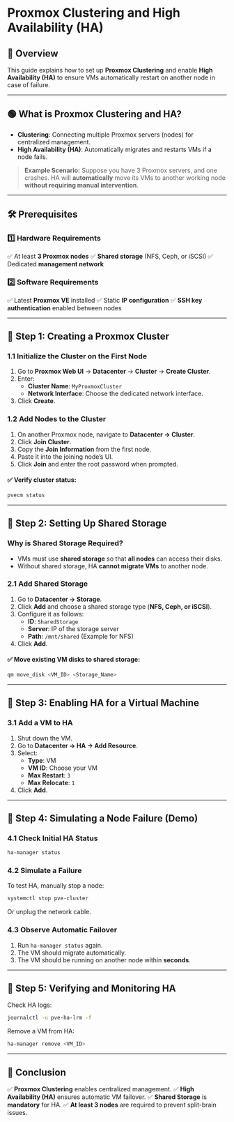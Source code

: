 # Proxmox Clustering and High Availability (HA)

## 📌 Overview
This guide explains how to set up **Proxmox Clustering** and enable **High Availability (HA)** to ensure VMs automatically restart on another node in case of failure.

---

## 🟢 What is Proxmox Clustering and HA?
- **Clustering**: Connecting multiple Proxmox servers (nodes) for centralized management.
- **High Availability (HA)**: Automatically migrates and restarts VMs if a node fails.

> **Example Scenario:**
> Suppose you have 3 Proxmox servers, and one crashes. HA will **automatically** move its VMs to another working node **without requiring manual intervention**.

---

## 🛠️ Prerequisites
### **1️⃣ Hardware Requirements**
✅ At least **3 Proxmox nodes**
✅ **Shared storage** (NFS, Ceph, or iSCSI)
✅ Dedicated **management network**

### **2️⃣ Software Requirements**
✅ Latest **Proxmox VE** installed
✅ Static **IP configuration**
✅ **SSH key authentication** enabled between nodes

---

## 📌 Step 1: Creating a Proxmox Cluster
### **1.1 Initialize the Cluster on the First Node**
1. Go to **Proxmox Web UI** → **Datacenter** → **Cluster** → **Create Cluster**.
2. Enter:
   - **Cluster Name**: `MyProxmoxCluster`
   - **Network Interface**: Choose the dedicated network interface.
3. Click **Create**.

### **1.2 Add Nodes to the Cluster**
1. On another Proxmox node, navigate to **Datacenter → Cluster**.
2. Click **Join Cluster**.
3. Copy the **Join Information** from the first node.
4. Paste it into the joining node’s UI.
5. Click **Join** and enter the root password when prompted.

#### ✅ Verify cluster status:
```bash
pvecm status
```

---

## 📌 Step 2: Setting Up Shared Storage
### **Why is Shared Storage Required?**
- VMs must use **shared storage** so that **all nodes** can access their disks.
- Without shared storage, HA **cannot migrate VMs** to another node.

### **2.1 Add Shared Storage**
1. Go to **Datacenter → Storage**.
2. Click **Add** and choose a shared storage type (**NFS, Ceph, or iSCSI**).
3. Configure it as follows:
   - **ID**: `SharedStorage`
   - **Server**: IP of the storage server
   - **Path**: `/mnt/shared` (Example for NFS)
4. Click **Add**.

#### ✅ Move existing VM disks to shared storage:
```bash
qm move_disk <VM_ID> <Storage_Name>
```

---

## 📌 Step 3: Enabling HA for a Virtual Machine
### **3.1 Add a VM to HA**
1. Shut down the VM.
2. Go to **Datacenter → HA → Add Resource**.
3. Select:
   - **Type**: VM
   - **VM ID**: Choose your VM
   - **Max Restart**: `3`
   - **Max Relocate**: `1`
4. Click **Add**.

---

## 📌 Step 4: Simulating a Node Failure (Demo)
### **4.1 Check Initial HA Status**
```bash
ha-manager status
```

### **4.2 Simulate a Failure**
To test HA, manually stop a node:
```bash
systemctl stop pve-cluster
```
Or unplug the network cable.

### **4.3 Observe Automatic Failover**
1. Run `ha-manager status` again.
2. The VM should migrate automatically.
3. The VM should be running on another node within **seconds**.

---

## 📌 Step 5: Verifying and Monitoring HA
Check HA logs:
```bash
journalctl -u pve-ha-lrm -f
```

Remove a VM from HA:
```bash
ha-manager remove <VM_ID>
```

---

## 🎯 Conclusion
✅ **Proxmox Clustering** enables centralized management.
✅ **High Availability (HA)** ensures automatic VM failover.
✅ **Shared Storage** is **mandatory** for HA.
✅ **At least 3 nodes** are required to prevent split-brain issues.

